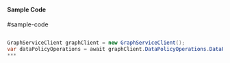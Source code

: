 #### Sample Code
#sample-code 

```C#

GraphServiceClient graphClient = new GraphServiceClient();
var dataPolicyOperations = await graphClient.DataPolicyOperations.DataPolicyOperations.Request().GetAsync();
*** 

```